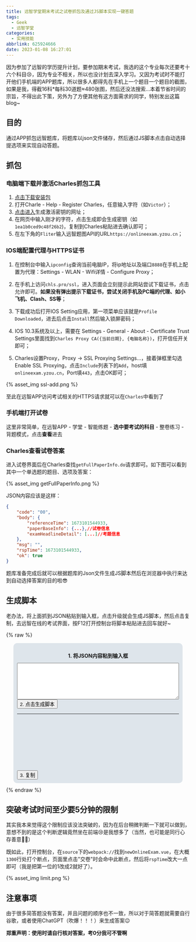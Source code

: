 ```yaml
---
title: 远智学堂期末考试之试卷抓包及通过JS脚本实现一键答题
tags:
  - Geek
  - 远智学堂
categories:
  - 实用技能
abbrlink: 625924666
date: 2023-01-08 16:27:01
---
```


因为参加了远智的学历提升计划，要参加期末考试，我选的这个专业每次还要考十六个科目😢，因为专业不相关，所以也没计划去深入学习。又因为考试时不能打开他们手机端的APP题库，所以很多人都得先在手机上一个题目一个题目的截图，如果是我，得截16科*每科30道题≈480张图，然后还没法搜索...本着节省时间的宗旨，不得出此下策，另外为了方便其他有这方面需求的同学，特别发出这篇blog~

<!-- more -->

## 目的

通过APP抓包远智题库，将题库以json文件储存，然后通过JS脚本点击自动选择提选项来实现自动答题。

## 抓包

### 电脑端下载并激活Charles抓包工具

1. [点击下载安装包](https://www.charlesproxy.com/download/)
2. 打开Charle - Help - Register Charles，任意输入字符（如`Victor`）；
3. [点击进入](https://www.zzzmode.com/mytools/charles/)生成激活密钥的网址；
4. 在网页中输入刚才的字符，点击生成即会生成密钥（如`1ea1b0ced9c48f26b2`)，复制到Charles粘贴进去确认即可；
5. 在左下角的`Fliter`输入远智题图API的URL`https://onlineexam.yzou.cn`；

### IOS端配置代理与HTTPS证书

1. 在控制台中输入`ipconfig`查询当前电脑IP，将ip地址以及端口`8888`在手机上配置为代理：Settings - WLAN - Wifi详情 - Configure Proxy；

2. 在手机上访问`chls.pro/ssl`，进入页面会立刻提示此网站尝试下载证书，点击允许即可。**如果没有弹出提示下载证书，尝试关闭手机及PC端的代理、如小飞机、Clash、SS等**；

3. 下载成功后打开IOS Setting应用，第一项菜单应该就是`Profile Downloaded`，进去后点击`Install`然后输入锁屏密码；

4. IOS 10.3系统及以上，需要在 Settings - General - About - Certificate Trust Settings里面找到`Charles Proxy CA({当前日期}, {电脑名称})`，打开信任开关即可；

5. Charles设置Proxy，Proxy -> SSL Proxying Settings...，接着弹框里勾选Enable SSL Proxying，点击`Include`列表下的`Add`，host填`onlineexam.yzou.cn`，Port填`443`，点击OK即可；

{% asset_img ssl-add.png %}

至此在远智APP访问考试相关的HTTPS请求就可以在`Charles`中看到了


### 手机端打开试卷

这里非常简单，在远智APP - 学堂 - 智能练题  - **选中要考试的科目** - 整卷练习 - 背题模式，点击**查看**进去

### Charles查看试卷答案

进入试卷界面后在Charles查找`getFullPaperInfo.do`请求即可。如下图可以看到其中一个单选题的题目、选项及答案：

{% asset_img getFullPaperInfo.png %}

JSON内容应该是这样：
``` json
{
	"code": "00",
	"body": {
		"referenceTime": 1673101544933,
		"paperBaseInfo": {...},//试卷信息
		"examHeadlineDetail": [...]//考题信息
	},
	"msg": "",
	"rspTime": 1673101544933,
	"ok": true
}
```

题库准备完成后就可以根据题库的Json文件生成JS脚本然后在浏览器中执行来达到自动选择答案的目的啦😎

## 生成脚本

老办法，将上面抓到JSON粘贴到输入框，点击升级就会生成JS脚本，然后点击复制，去远智在线的考试界面，按F12打开控制台将脚本粘贴进去回车就好~

{% raw %}
<script>
    function LetterToNumber(letter) {
        switch (letter) {
            case "A":
                return 0;
            case "B":
                return 1;
            case "C":
                return 2;
            case "D":
                return 3;
            case "E":
                return 4;
            case "F":
                return 5;
            case "G":
                return 6;
            case "H":
                return 7;
            default:
                alert("ERROR: " + letter);
                return -1;
        }
    }
    function setOutput(msg){
      document.getElementById("result").innerText=msg;
    }
    function getJsPaperInfo(jsonData){
      var output = "";
      jsonData.body.examHeadlineDetail.forEach(element => {
          output += "\n//" + element.headlineTitle + "\n";
          if (element.headlineTitle == "单选题") {
              for (let index = 0; index < element.examPaperChildVOList[0].examPaperTopicVOList.length; index++) {
                  const item = element.examPaperChildVOList[0].examPaperTopicVOList[index];
                  let anwser = LetterToNumber(item.result);
                  console.log(`${item.topicStems}:${item.result} `);
                  output += (`document.querySelectorAll("#singleCurrentTo${index} .el-radio")[${anwser}].click();\n`);
              }
          } else if (element.headlineTitle == "多选题") {
              for (let index = 0; index < element.examPaperChildVOList[0].examPaperTopicVOList.length; index++) {
                  const item = element.examPaperChildVOList[0].examPaperTopicVOList[index];
                  console.log(`${item.topicStems}:${item.result}`);
                  for (let ss = 0; ss < item.result.length; ss++) {
                      const letters = item.result[ss];
                      let anwser = LetterToNumber(letters);
                      output += (`await document.querySelectorAll("#moreTopicInfo${index} .el-checkbox")[${anwser}].click();\n`);
                  }
              }
          } else if (element.headlineTitle == "判断题") {
              for (let index = 0; index < element.examPaperChildVOList[0].examPaperTopicVOList.length; index++) {
                  const item = element.examPaperChildVOList[0].examPaperTopicVOList[index];
                  let anwser = LetterToNumber(item.result);
                  console.log(`${item.topicStems}:${item.result} ${anwser}`);
                  output += (`document.querySelectorAll("#judgeTopicInfo${index} .el-radio")[${anwser}].click();\n`);
              }
          } else if (element.headlineTitle == "填空题") {
              output += `function gapAQ(selector, text){var elements = document.querySelectorAll(selector);return Array.prototype.filter.call(elements, function(element){return RegExp(text).test(element.textContent);});};`;
              for (let index = 0; index < element.examPaperChildVOList[0].examPaperTopicVOList.length; index++) {
                  const item = element.examPaperChildVOList[0].examPaperTopicVOList[index];
                  let anwser = JSON.parse(item.result);
                  for (let prop in anwser) {
                      console.log(prop);
                      let iii = parseInt(prop.replace('result', '')) - 1;
                      output += (`gapAQ('p','${element.headlineTitle}')[0].parentElement.querySelectorAll("#gapTopicInfo${index} > div.quill_box > div.el-row > div.quill-editor > div.ql-container.ql-snow > div.ql-editor")[${iii}].innerText="${anwser[prop]};"\n`);
                  }
              }
          } else if (element.headlineTitle == "名词解释题") {
              output += `function nounAQ(selector, text){var elements = document.querySelectorAll(selector);return Array.prototype.filter.call(elements, function(element){return RegExp(text).test(element.textContent);});};`;
              for (let index = 0; index < element.examPaperChildVOList[0].examPaperTopicVOList.length; index++) {
                  const item = element.examPaperChildVOList[0].examPaperTopicVOList[index];
                  output += (`nounAQ('p','${element.headlineTitle}')[0].parentElement.querySelector("#qaTopicInfo${index} > div.quill_box > div.el-row > div.quill-editor > div.ql-container.ql-snow > div.ql-editor").innerText="${item.result};"\n`);
              }
          } else {
              alert(`存在不支持的题型[${element.headlineTitle}]，请自行检查！`);
          }
      });
      return output;
    }
    function generate(){
        let jsonStr = document.getElementById("txtJson").value;
        try{
          let paperInfo = JSON.parse(jsonStr)
          console.log({paperInfo})
          let output = getJsPaperInfo(paperInfo);
          setOutput(output);
        }
        catch(e){
          console.error(e);
          setOutput(`JSON格式有误`);
        }
    }
    function copyResult(){
      let result = document.getElementById("result").innerText;
      navigator.clipboard.writeText(result);
      alert("复制成功");
    }
</script>
<div style="background:#23507f23; padding:10px; border-radius: 10px;margin: 10px 20px;">
   <p style="text-align:center;margin-bottom:10px;">
      <strong>1. 将JSON内容粘到输入框</strong>
   </p>
   <div>
      <textarea id="txtJson" style="width:100%; height:100px"></textarea>
   </div>
   <div>
      <button onclick="generate()">2. 点击生成脚本</button>
      <hr/>
      <div id="result"></div>
      <button onclick="copyResult()">3. 复制</button>
   </div>
</div>
<style>
    .text-wrapper {
        white-space: pre-wrap;
    }
    #result{
      height: 140px;
      overflow: scroll;
      overflow-x: hidden;
    }
</style>
{% endraw %}

## 突破考试时间至少要5分钟的限制

其实我本来觉得这个限制应该没法突破的，因为在后台稍微判断一下就可以做到，意想不到的是这个判断逻辑竟然坐在前端😢是我想多了（当然，也可能是同行心存善意🤣🤣）

既如此，打开控制台，在`source`下的`webpack://`找到`newOnlineExam.vue`，在大概`1300`行处打个断点，页面里点击"交卷"时会命中此断点，然后将`rspTime`改大一点即可（我是把第一位的1改成2就好了）。

{% asset_img limit.png %}

## 注意事项

由于很多简答题没有答案，并且问题的顺序也不一致，所以对于简答题就需要自行谷歌，或者使用ChatGPT（吹爆！！！）来生成答案😉

**郑重声明：使用时请自行核对答案，考0分我可不管啊**
